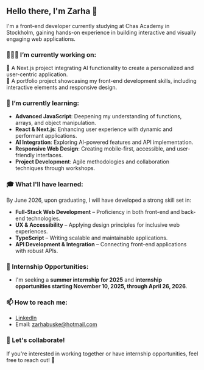 ## Hello there, I'm Zarha 👋

I'm a front-end developer currently studying at Chas Academy in Stockholm, gaining hands-on experience in building interactive and visually engaging web applications. 

### 👩🏼‍💻 I’m currently working on:
🔹 A Next.js project integrating AI functionality to create a personalized and user-centric application.
<br>
🔹 A portfolio project showcasing my front-end development skills, including interactive elements and responsive design.
  
### 🌱 I’m currently learning:
- **Advanced JavaScript**: Deepening my understanding of functions, arrays, and object manipulation.
- **React & Next.js**: Enhancing user experience with dynamic and performant applications.
- **AI Integration**: Exploring AI-powered features and API implementation.
- **Responsive Web Design**: Creating mobile-first, accessible, and user-friendly interfaces.
- **Project Development**: Agile methodologies and collaboration techniques through workshops.

### 🎓 What I'll have learned:
By June 2026, upon graduating, I will have developed a strong skill set in:

- **Full-Stack Web Development** – Proficiency in both front-end and back-end technologies.
- **UX & Accessibility** – Applying design principles for inclusive web experiences.
- **TypeScript** – Writing scalable and maintainable applications.
- **API Development & Integration** – Connecting front-end applications with robust APIs.

### 📅 Internship Opportunities:
- I'm seeking a **summer internship for 2025** and **internship opportunities starting November 10, 2025, through April 26, 2026**.

### 📫 How to reach me:
- [LinkedIn](https://www.linkedin.com/in/zarhabuske)
- Email: [zarhabuske@hotmail.com](mailto:zarhabuske@hotmail.com)

### 🤝 Let's collaborate!
If you're interested in working together or have internship opportunities, feel free to reach out! 🚀
